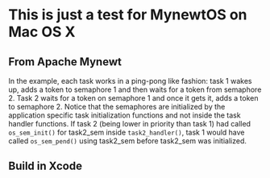 # This is just a test for MynewtOS on Mac OS X

## From Apache Mynewt

In the example, each task works in a ping-pong like fashion: task 1 wakes up,
adds a token to semaphore 1 and then waits for a token from semaphore 2.
Task 2 waits for a token on semaphore 1 and once it gets it, adds a token to semaphore 2.
Notice that the semaphores are initialized by the application specific task initialization
functions and not inside the task handler functions. If task 2 (being lower in priority than task 1)
had called `os_sem_init()` for task2_sem inside `task2_handler()`, task 1 would have
called `os_sem_pend()` using task2_sem before task2_sem was initialized.

## Build in Xcode
